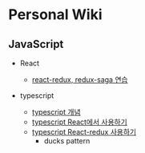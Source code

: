 # Personal Wiki

## JavaScript

* React
  * [react-redux, redux-saga 연습](https://github.com/mong-head/simple-contacts/tree/redux-saga)

* typescript
  * [typescript 개념](https://github.com/mong-head/ts-practices)  
  * [typescript React에서 사용하기](https://github.com/mong-head/ts-react-practice)
  * [typescript React-redux 사용하기](https://github.com/mong-head/ts-react-redux-practice)
     * ducks pattern
